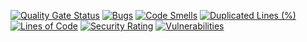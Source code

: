 [![Quality Gate Status](https://sonarcloud.io/api/project_badges/measure?project=OpalinskiJakub_jakub-sonar-demo&metric=alert_status)](https://sonarcloud.io/summary/new_code?id=OpalinskiJakub_jakub-sonar-demo)
[![Bugs](https://sonarcloud.io/api/project_badges/measure?project=OpalinskiJakub_jakub-sonar-demo&metric=bugs)](https://sonarcloud.io/summary/new_code?id=OpalinskiJakub_jakub-sonar-demo)
[![Code Smells](https://sonarcloud.io/api/project_badges/measure?project=OpalinskiJakub_jakub-sonar-demo&metric=code_smells)](https://sonarcloud.io/summary/new_code?id=OpalinskiJakub_jakub-sonar-demo)
[![Duplicated Lines (%)](https://sonarcloud.io/api/project_badges/measure?project=OpalinskiJakub_jakub-sonar-demo&metric=duplicated_lines_density)](https://sonarcloud.io/summary/new_code?id=OpalinskiJakub_jakub-sonar-demo)
[![Lines of Code](https://sonarcloud.io/api/project_badges/measure?project=OpalinskiJakub_jakub-sonar-demo&metric=ncloc)](https://sonarcloud.io/summary/new_code?id=OpalinskiJakub_jakub-sonar-demo)
[![Security Rating](https://sonarcloud.io/api/project_badges/measure?project=OpalinskiJakub_jakub-sonar-demo&metric=security_rating)](https://sonarcloud.io/summary/new_code?id=OpalinskiJakub_jakub-sonar-demo)
[![Vulnerabilities](https://sonarcloud.io/api/project_badges/measure?project=OpalinskiJakub_jakub-sonar-demo&metric=vulnerabilities)](https://sonarcloud.io/summary/new_code?id=OpalinskiJakub_jakub-sonar-demo)